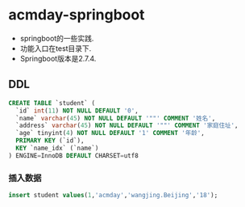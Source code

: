 # acmday-springboot
- springboot的一些实践.
- 功能入口在test目录下.
- Springboot版本是2.7.4.

## DDL
```sql
CREATE TABLE `student` (
  `id` int(11) NOT NULL DEFAULT '0',
  `name` varchar(45) NOT NULL DEFAULT '""' COMMENT '姓名',
  `address` varchar(45) NOT NULL DEFAULT '""' COMMENT '家庭住址',
  `age` tinyint(4) NOT NULL DEFAULT '1' COMMENT '年龄',
  PRIMARY KEY (`id`),
  KEY `name_idx` (`name`)
) ENGINE=InnoDB DEFAULT CHARSET=utf8
```

### 插入数据
```sql
insert student values(1,'acmday','wangjing.Beijing','18');
```
